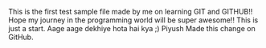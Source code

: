 This is the first test sample file made by me on learning GIT and GITHUB!!
Hope my journey in the programming world will be super awesome!!
This is just a start.
Aage aage dekhiye hota hai kya ;)
Piyush Made this change on GitHub.
